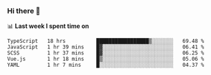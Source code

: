 ### Hi there 👋

<!--
**DBvc/DBvc** is a ✨ _special_ ✨ repository because its `README.md` (this file) appears on your GitHub profile.

Here are some ideas to get you started:

- 🔭 I’m currently working on ...
- 🌱 I’m currently learning ...
- 👯 I’m looking to collaborate on ...
- 🤔 I’m looking for help with ...
- 💬 Ask me about ...
- 📫 How to reach me: ...
- 😄 Pronouns: ...
- ⚡ Fun fact: ...
-->

📊 **Last week I spent time on**
<!--START_SECTION:waka-->
```text
TypeScript   18 hrs          █████████████████▒░░░░░░░   69.48 % 
JavaScript   1 hr 39 mins    █▓░░░░░░░░░░░░░░░░░░░░░░░   06.41 % 
SCSS         1 hr 37 mins    █▓░░░░░░░░░░░░░░░░░░░░░░░   06.25 % 
Vue.js       1 hr 18 mins    █▒░░░░░░░░░░░░░░░░░░░░░░░   05.06 % 
YAML         1 hr 7 mins     █░░░░░░░░░░░░░░░░░░░░░░░░   04.37 % 
```
<!--END_SECTION:waka-->

